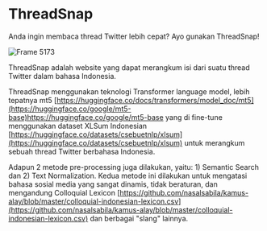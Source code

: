 # ThreadSnap

Anda ingin membaca thread Twitter lebih cepat? Ayo gunakan ThreadSnap!

![Frame 5173](https://github.com/almahiral/threadsnap/assets/74372506/cdf448cc-d917-4864-9c0b-5ce3d34ce41e)

ThreadSnap adalah website yang dapat merangkum isi dari suatu thread Twitter dalam bahasa Indonesia.

ThreadSnap menggunakan teknologi Transformer language model, lebih tepatnya mt5 [https://huggingface.co/docs/transformers/model_doc/mt5](https://huggingface.co/google/mt5-base)https://huggingface.co/google/mt5-base yang di fine-tune menggunakan dataset XLSum Indonesian [https://huggingface.co/datasets/csebuetnlp/xlsum](https://huggingface.co/datasets/csebuetnlp/xlsum) untuk merangkum sebuah thread Twitter berbahasa Indonesia.

Adapun 2 metode pre-processing juga dilakukan, yaitu: 1) Semantic Search dan 2) Text Normalization. Kedua metode ini dilakukan untuk mengatasi bahasa sosial media yang sangat dinamis, tidak beraturan, dan mengandung Colloquial Lexicon [https://github.com/nasalsabila/kamus-alay/blob/master/colloquial-indonesian-lexicon.csv](https://github.com/nasalsabila/kamus-alay/blob/master/colloquial-indonesian-lexicon.csv) dan berbagai "slang" lainnya.
